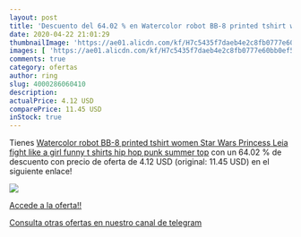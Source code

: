 ```yaml
---
layout: post
title: 'Descuento del 64.02 % en Watercolor robot BB-8 printed tshirt wom'
date: 2020-04-22 21:01:29
thumbnailImage: 'https://ae01.alicdn.com/kf/H7c5435f7daeb4e2c8fb0777e60bb0ef5o/Watercolor-robot-BB-8-printed-tshirt-women-Star-Wars-Princess-Leia-fight-like-a-girl-funny.jpg_350x350._SL200_.jpg'
images: [ 'https://ae01.alicdn.com/kf/H7c5435f7daeb4e2c8fb0777e60bb0ef5o/Watercolor-robot-BB-8-printed-tshirt-women-Star-Wars-Princess-Leia-fight-like-a-girl-funny.jpg_350x350._SL200_.jpg' ]
comments: true
category: ofertas
author: ring
slug: 4000286060410
description:
actualPrice: 4.12 USD
comparePrice: 11.45 USD
inStock: true
---
```


Tienes [Watercolor robot BB-8 printed tshirt women Star Wars Princess Leia fight like a girl funny t shirts hip hop punk summer top](https://www.amazon.com/dp/4000286060410/?tag=redken08-20) con un 64.02 % de descuento con precio de oferta de 4.12 USD (original: 11.45 USD) en el siguiente enlace!

[![](https://ae01.alicdn.com/kf/H7c5435f7daeb4e2c8fb0777e60bb0ef5o/Watercolor-robot-BB-8-printed-tshirt-women-Star-Wars-Princess-Leia-fight-like-a-girl-funny.jpg_350x350._SL200_.jpg)](https://www.amazon.com/dp/4000286060410/?tag=redken08-20)

[Accede a la oferta!!](https://www.amazon.com/dp/4000286060410/?tag=redken08-20)

[Consulta otras ofertas en nuestro canal de telegram](https://t.me/s/ofertas25)
